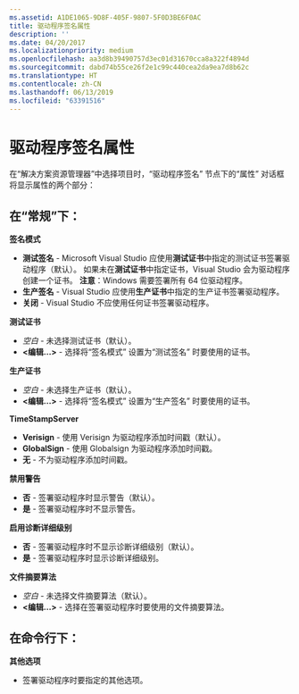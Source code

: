```yaml
---
ms.assetid: A1DE1065-9D8F-405F-9807-5F0D3BE6F0AC
title: 驱动程序签名属性
description: ''
ms.date: 04/20/2017
ms.localizationpriority: medium
ms.openlocfilehash: aa3d8b39490757d3ec01d31670cca8a322f4894d
ms.sourcegitcommit: dabd74b55ce26f2e1c99c440cea2da9ea7d8b62c
ms.translationtype: HT
ms.contentlocale: zh-CN
ms.lasthandoff: 06/13/2019
ms.locfileid: "63391516"
---
```

# <a name="driver-signing-properties"></a>驱动程序签名属性

在“解决方案资源管理器”中选择项目时，“驱动程序签名”  节点下的“属性”  对话框将显示属性的两个部分：

## <a name="span-idundergeneralspanspan-idundergeneralspanspan-idundergeneralspanunder-general"></a><span id="Under_General_"></span><span id="under_general_"></span><span id="UNDER_GENERAL_"></span>在“常规”下：


**签名模式**

-   **测试签名** - Microsoft Visual Studio 应使用**测试证书**中指定的测试证书签署驱动程序（默认）。 如果未在**测试证书**中指定证书，Visual Studio 会为驱动程序创建一个证书。 **注意**：Windows 需要签署所有 64 位驱动程序。
-   **生产签名** - Visual Studio 应使用**生产证书**中指定的生产证书签署驱动程序。
-   **关闭** - Visual Studio 不应使用任何证书签署驱动程序。

**测试证书**

-   *空白* - 未选择测试证书（默认）。
-   **&lt;编辑…&gt;** - 选择将“签名模式”  设置为“测试签名”  时要使用的证书。

**生产证书**

-   *空白* - 未选择生产证书（默认）。
-   **&lt;编辑…&gt;** - 选择将“签名模式”  设置为“生产签名”  时要使用的证书。

**TimeStampServer**

-   **Verisign** - 使用 Verisign 为驱动程序添加时间戳（默认）。
-   **GlobalSign** - 使用 Globalsign 为驱动程序添加时间戳。
-   **无** - 不为驱动程序添加时间戳。

**禁用警告**

-   **否** - 签署驱动程序时显示警告（默认）。
-   **是** - 签署驱动程序时不显示警告。

**启用诊断详细级别**

-   **否** - 签署驱动程序时不显示诊断详细级别（默认）。
-   **是** - 签署驱动程序时显示诊断详细级别。

**文件摘要算法**

-   *空白* - 未选择文件摘要算法（默认）。
-   **&lt;编辑…&gt;** - 选择在签署驱动程序时要使用的文件摘要算法。

## <a name="span-idundercommandlinespanspan-idundercommandlinespanspan-idundercommandlinespanunder-command-line"></a><span id="Under_Command_Line_"></span><span id="under_command_line_"></span><span id="UNDER_COMMAND_LINE_"></span>在命令行下：


**其他选项**

-   签署驱动程序时要指定的其他选项。

 

 





